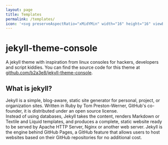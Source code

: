 ```yaml
---
layout: page
title: Templates
permalink: /templates/
icon: '<svg preserveAspectRatio="xMidYMin" width="16" height="16" viewBox="0 0 24 24" fill="currentColor" style="--size:16px;--rotate:0deg" aria-hidden="true" class="css-492dz9"><path fill-rule="evenodd" clip-rule="evenodd" d="M4.05546 2.05546C4.57118 1.53973 5.27065 1.25 6 1.25H14C14.1989 1.25 14.3897 1.32902 14.5303 1.46967L20.5303 7.46967C20.671 7.61032 20.75 7.80109 20.75 8V20C20.75 20.7293 20.4603 21.4288 19.9445 21.9445C19.4288 22.4603 18.7293 22.75 18 22.75H6C5.27065 22.75 4.57118 22.4603 4.05546 21.9445C3.53973 21.4288 3.25 20.7293 3.25 20V4C3.25 3.27065 3.53973 2.57118 4.05546 2.05546ZM6 2.75C5.66848 2.75 5.35054 2.8817 5.11612 3.11612C4.8817 3.35054 4.75 3.66848 4.75 4V20C4.75 20.3315 4.8817 20.6495 5.11612 20.8839C5.35054 21.1183 5.66848 21.25 6 21.25H18C18.3315 21.25 18.6495 21.1183 18.8839 20.8839C19.1183 20.6495 19.25 20.3315 19.25 20V8.75H14C13.5858 8.75 13.25 8.41421 13.25 8V2.75H6ZM14.75 3.81066L18.1893 7.25H14.75V3.81066ZM10.5303 12.4697C10.8232 12.7626 10.8232 13.2374 10.5303 13.5303L8.56066 15.5L10.5303 17.4697C10.8232 17.7626 10.8232 18.2374 10.5303 18.5303C10.2374 18.8232 9.76256 18.8232 9.46967 18.5303L6.96967 16.0303C6.67678 15.7374 6.67678 15.2626 6.96967 14.9697L9.46967 12.4697C9.76256 12.1768 10.2374 12.1768 10.5303 12.4697ZM13.4697 13.5303C13.1768 13.2374 13.1768 12.7626 13.4697 12.4697C13.7626 12.1768 14.2374 12.1768 14.5303 12.4697L17.0303 14.9697C17.3232 15.2626 17.3232 15.7374 17.0303 16.0303L14.5303 18.5303C14.2374 18.8232 13.7626 18.8232 13.4697 18.5303C13.1768 18.2374 13.1768 17.7626 13.4697 17.4697L15.4393 15.5L13.4697 13.5303Z"></path></svg>'
---
```


# jekyll-theme-console

A jekyll theme with inspiration from linux consoles for hackers, developers and script kiddies.
You can find the source code for this theme at [github.com/b2a3e8/jekyll-theme-console](https://github.com/b2a3e8/jekyll-theme-console).

## What is jekyll?

Jekyll is a simple, blog-aware, static site generator for personal, project, or organization sites. Written in Ruby by Tom Preston-Werner, GitHub's co-founder, it is distributed under an open source license.
<br />Instead of using databases, Jekyll takes the content, renders Markdown or Textile and Liquid templates, and produces a complete, static website ready to be served by Apache HTTP Server, Nginx or another web server. Jekyll is the engine behind GitHub Pages, a GitHub feature that allows users to host websites based on their GitHub repositories for no additional cost.